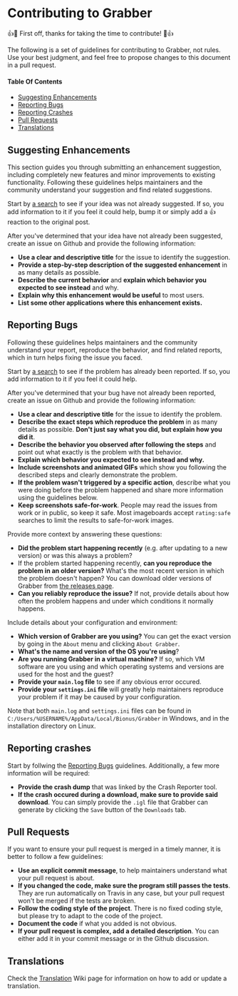 # Contributing to Grabber

:+1::tada: First off, thanks for taking the time to contribute! :tada::+1:

The following is a set of guidelines for contributing to Grabber, not rules. Use your best judgment, and feel free to propose changes to this document in a pull request.

#### Table Of Contents

  * [Suggesting Enhancements](#suggesting-enhancements)
  * [Reporting Bugs](#reporting-bugs)
  * [Reporting Crashes](#reporting-crashes)
  * [Pull Requests](#pull-requests)
  * [Translations](#translations)

## Suggesting Enhancements

This section guides you through submitting an enhancement suggestion, including completely new features and minor improvements to existing functionality. Following these guidelines helps maintainers and the community understand your suggestion and find related suggestions.

Start by [a search](https://github.com/Bionus/imgbrd-grabber/issues?q=is%3Aissue) to see if your idea was not already suggested. If so, you add information to it if you feel it could help, bump it or simply add a :+1: reaction to the original post.

After you've determined that your idea have not already been suggested, create an issue on Github and provide the following information:

* **Use a clear and descriptive title** for the issue to identify the suggestion.
* **Provide a step-by-step description of the suggested enhancement** in as many details as possible.
* **Describe the current behavior** and **explain which behavior you expected to see instead** and why.
* **Explain why this enhancement would be useful** to most users.
* **List some other applications where this enhancement exists.**

## Reporting Bugs

Following these guidelines helps maintainers and the community understand your report, reproduce the behavior, and find related reports, which in turn helps fixing the issue you faced.

Start by [a search](https://github.com/Bionus/imgbrd-grabber/issues?q=is%3Aissue) to see if the problem has already been reported. If so, you add information to it if you feel it could help.

After you've determined that your bug have not already been reported, create an issue on Github and provide the following information:

* **Use a clear and descriptive title** for the issue to identify the problem.
* **Describe the exact steps which reproduce the problem** in as many details as possible. **Don't just say what you did, but explain how you did it**.
* **Describe the behavior you observed after following the steps** and point out what exactly is the problem with that behavior.
* **Explain which behavior you expected to see instead and why.**
* **Include screenshots and animated GIFs** which show you following the described steps and clearly demonstrate the problem.
* **If the problem wasn't triggered by a specific action**, describe what you were doing before the problem happened and share more information using the guidelines below.
* **Keep screenshots safe-for-work**. People may read the issues from work or in public, so keep it safe. Most imageboards accept `rating:safe` searches to limit the results to safe-for-work images.

Provide more context by answering these questions:

* **Did the problem start happening recently** (e.g. after updating to a new version) or was this always a problem?
* If the problem started happening recently, **can you reproduce the problem in an older version?** What's the most recent version in which the problem doesn't happen? You can download older versions of Grabber from [the releases page](https://github.com/Bionus/Grabber/releases).
* **Can you reliably reproduce the issue?** If not, provide details about how often the problem happens and under which conditions it normally happens.

Include details about your configuration and environment:

* **Which version of Grabber are you using?** You can get the exact version by going in the `About` menu and clicking `About Grabber`.
* **What's the name and version of the OS you're using**?
* **Are you running Grabber in a virtual machine?** If so, which VM software are you using and which operating systems and versions are used for the host and the guest?
* **Provide your `main.log` file** to see if any obvious error occured.
* **Provide your `settings.ini` file** will greatly help maintainers reproduce your problem if it may be caused by your configuration.

Note that both `main.log` and `settings.ini` files can be found in `C:/Users/%USERNAME%/AppData/Local/Bionus/Grabber` in Windows, and in the installation directory on Linux.

## Reporting crashes

Start by follwing the [Reporting Bugs](#reporting-bugs) guidelines. Additionally, a few more information will be required:

* **Provide the crash dump** that was linked by the Crash Reporter tool.
* **If the crash occured during a download, make sure to provide said download**. You can simply provide the `.igl` file that Grabber can generate by clicking the `Save` button of the `Downloads` tab.

## Pull Requests

If you want to ensure your pull request is merged in a timely manner, it is better to follow a few guidelines:

* **Use an explicit commit message**, to help maintainers understand what your pull request is about.
* **If you changed the code, make sure the program still passes the tests**. They are run automatically on Travis in any case, but your pull request won't be merged if the tests are broken.
* **Follow the coding style of the project**. There is no fixed coding style, but please try to adapt to the code of the project.
* **Document the code** if what you added is not obvious.
* **If your pull request is complex, add a detailed description**. You can either add it in your commit message or in the Github discussion.

## Translations

Check the [Translation](https://github.com/Bionus/imgbrd-grabber/wiki/Translation) Wiki page for information on how to add or update a translation.
